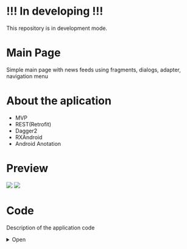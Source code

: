 # !!! In developing !!!
This repository is in development mode.

# Main Page
Simple main page with news feeds using fragments, dialogs, adapter, navigation menu

# About the aplication
 - MVP
 - REST(Retrofit)
 - Dagger2
 - RXAndroid
 - Android Anotation

# Preview
![](http://media.giphy.com/media/fHlMhMIIByBLImbAIv/giphy.gif) ![](http://media.giphy.com/media/1ipjUVgMqKEuWs6TuM/giphy.gif)

# Code
Description of the application code
<details><summary>Open</summary>
<p>

## Manifest
In the [`Manifest`](https://github.com/GssGuru/Main-Simple/blob/master/app/src/main/AndroidManifest.xml) add permission on the Internet and initialize MyApp.class. Read the comments in the code

## gradle
In the [`gradle`](https://github.com/GssGuru/Main-Simple/blob/master/app/build.gradle) add only dependencies on the Internet, ButterKnife , Moxy(MVP) and library for work with image. Read the comments in the code

## Aplication code
[`Aplication code`](https://github.com/GssGuru/Main-Simple/tree/master/app/src/main/java/guru/gss/mainsimple) - is the code with the mechanics of the application.
Carefully read the code comments.

To make our code more flexible we apply the MVP architectural pattern. Divide application into parts:
- [`model`](https://git.xml) - here we will work with the business logic of the application
- [`ui`](https://git.xml) - here we will work with the UI "View-Presenter"
- [`utils`](https://git.xml) - here we will store our utilities
- [`MyApp.class`](https://git.xml) - root class in the application. Used for various flexible solutions and getting the context and any place of application

Package [`model`](https://git.xml). Divide package into parts:
- [`interactors`](https://git.xml) - Here we will work with entities.
- [`repositories`](https://git.xml) - here we work only with data. We take and place them in the database, internal storage or work with Internet requests

Package [`ui`](https://git.xml). Divide package into parts:
- [`main`](https://git.xml) - This package is called in accordance with the activation and in it are all the components necessary for the operation of this activit
- [`utils`](https://git.xml) - our utilities that only work with UI elements
- [`BaseActivity.java`](https://git.xml) - Activity from which we extends all our Activity. It is good to keep the methods involved in different Activity
- [`BaseFragment.java`](https://git.xml) - Fragment from which we extends all our Fragments. It is good to keep the methods involved in different Fragments

Package [`main`](https://git.xml). Divide package into parts:
- [`MainActivity`](https://github.com/GssGuru/Main-Simple/blob/master/app/src/main/java/guru/gss/mainsimple/ui/main/MainActivity.java) - 
The main activity. Here we manage fragments using the navigation menu.
- [`FragmentNews`](https://github.com/GssGuru/Main-Simple/blob/master/app/src/main/java/guru/gss/mainsimple/ui/main/fragment/FragmentNews.java) - Fragment showing a specific news feed
- [`PresenterFragment.java`](https://github.com/GssGuru/Main-Simple/blob/master/app/src/main/java/guru/gss/mainsimple/ui/main/fragment/PresenterFragment.java) - Element of the architectural pattern MVP. Binds business logic and view
- [`ViewFragment.java`](https://github.com/GssGuru/Main-Simple/blob/master/app/src/main/java/guru/gss/mainsimple/ui/main/fragment/ViewFragment.java) - Element of the architectural pattern MVP. Binds Presenter and UI
- [`AdapterNews`](https://github.com/GssGuru/Main-Simple/blob/master/app/src/main/java/guru/gss/mainsimple/ui/main/fragment/AdapterNews.java) - using it we work with a list
- [`DialigError`](https://github.com/GssGuru/Main-Simple/blob/master/app/src/main/java/guru/gss/mainsimple/ui/main/fragment/DialigError.java) - Dialog box to display error

## Resources code
[`Res folder.`](https://github.com/GssGuru/Main-Simple/tree/master/app/src/main/res) Change only Application Name

</p>
</details>
